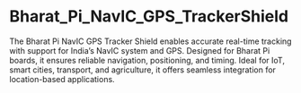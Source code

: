 # Bharat_Pi_NavIC_GPS_TrackerShield
The Bharat Pi NavIC GPS Tracker Shield enables accurate real-time tracking with support for India’s NavIC system and GPS. Designed for Bharat Pi boards, it ensures reliable navigation, positioning, and timing. Ideal for IoT, smart cities, transport, and agriculture, it offers seamless integration for location-based applications.
